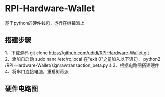 # RPI-Hardware-Wallet
基于python的硬件钱包，运行在树莓派上

## 搭建步骤
1、下载源码
  git clone https://github.com/udidi/RPI-Hardware-Wallet.git \
2、添加自启动
  sudo nano /etc/rc.local
  在"exit 0"之前加入以下语句：
  python2 /RPI-Hardware-Wallet/signrawtransaction_beta.py &
3、根据电路图搭建硬件
4、将串口连接电脑，重启树莓派

## 硬件电路图
